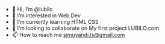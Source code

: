 - 👋 Hi, I’m @lubilo
- 👀 I’m interested in Web Dev
- 🌱 I’m currently learning HTML CSS
- 💞️ I’m looking to collaborate on My first project LUBILO.com
- 📫 How to reach me simuyandi.ls@gmail.com

<!---
lubilo/lubilo is a ✨ special ✨ repository because its `README.md` (this file) appears on your GitHub profile.
You can click the Preview link to take a look at your changes.
--->

